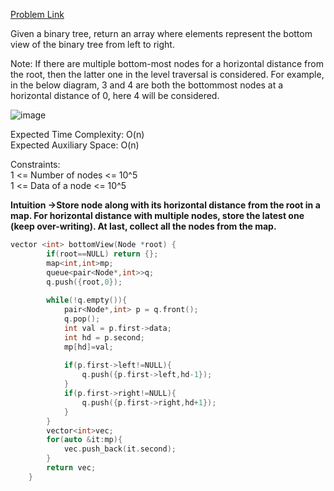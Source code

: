 [Problem Link](https://www.geeksforgeeks.org/problems/bottom-view-of-binary-tree/1)<br>

Given a binary tree, return an array where elements represent the bottom view of the binary tree from left to right.<br>

Note: If there are multiple bottom-most nodes for a horizontal distance from the root, then the latter one in the level traversal is considered. For example, in the below diagram, 3 and 4 are both the bottommost nodes at a horizontal distance of 0, here 4 will be considered.<br>

![image](https://github.com/user-attachments/assets/993a5fcc-57d4-4240-b2c3-1c88c230d038)<br>


Expected Time Complexity: O(n)<br>
Expected Auxiliary Space: O(n)<br>

Constraints:<br>
1 <= Number of nodes <= 10^5<br>
1 <= Data of a node <= 10^5<br>

__Intuition ->Store node along with its horizontal distance from the root in a map. For horizontal distance with multiple nodes, store the latest one (keep over-writing). At last, collect all the nodes from the map.__<br>

```C++
vector <int> bottomView(Node *root) {
        if(root==NULL) return {};
        map<int,int>mp;
        queue<pair<Node*,int>>q;
        q.push({root,0});
        
        while(!q.empty()){
            pair<Node*,int> p = q.front();
            q.pop();
            int val = p.first->data;
            int hd = p.second;
            mp[hd]=val;
            
            if(p.first->left!=NULL){
                q.push({p.first->left,hd-1});
            }
            if(p.first->right!=NULL){
                q.push({p.first->right,hd+1});
            }
        }
        vector<int>vec;
        for(auto &it:mp){
            vec.push_back(it.second);
        }
        return vec;
    }
```

